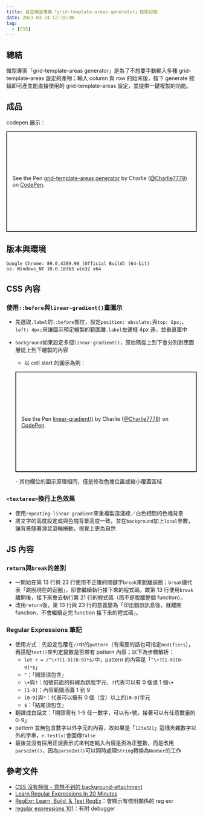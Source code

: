 ```yaml
---
title: 自主練習專案「grid-template-areas generator」技術記錄
date: 2021-03-24 12:18:30
tag:
  - [CSS]
---
```


## 總結

微型專案「grid-template-areas generator」是為了不想要手動輸入多種 grid-template-areas 設定的產物；輸入 column 與 row 的始末後，按下 generate 按鈕即可產生能直接使用的 grid-template-areas 設定，並提供一鍵複製的功能。

## 成品

codepen 展示：

<p class="codepen" data-height="265" data-theme-id="dark" data-default-tab="css,result" data-user="Charlie7779" data-slug-hash="qBqGbpm" style="height: 265px; box-sizing: border-box; display: flex; align-items: center; justify-content: center; border: 2px solid; margin: 1em 0; padding: 1em;" data-pen-title="grid-template-areas generator">
  <span>See the Pen <a href="https://codepen.io/Charlie7779/pen/qBqGbpm">
  grid-template-areas generator</a> by Charlie (<a href="https://codepen.io/Charlie7779">@Charlie7779</a>)
  on <a href="https://codepen.io">CodePen</a>.</span>
</p>
<script async src="https://cpwebassets.codepen.io/assets/embed/ei.js"></script>

## 版本與環境

```
Google Chrome: 89.0.4389.90 (Official Build) (64-bit)
os: Windows_NT 10.0.18363 win32 x64
```

## CSS 內容

### 使用`::before`與`linear-gradient()`畫圖示

- 先選取`.label`的`::before`部位，設定`position: absolute;`與`top: 8px;`、`left: 4px;`來讓圖示預定繪製的範圍離`.label`左邊框 4px 遠，並垂直置中
- `background`如果設定多個`linear-gradient()`，原始碼從上到下會分別對應圖層從上到下繪製的內容

  - 以 cell start 的圖示為例：
  <script src="https://gist.github.com/tzynwang/9b197345e6727409ced24f58820e1a47.js"></script>

    <p class="codepen" data-height="265" data-theme-id="dark" data-default-tab="css,result" data-user="Charlie7779" data-slug-hash="GRrJEJM" style="height: 265px; box-sizing: border-box; display: flex; align-items: center; justify-content: center; border: 2px solid; margin: 1em 0; padding: 1em;" data-pen-title="linear-gradient()">
    <span>See the Pen <a href="https://codepen.io/Charlie7779/pen/GRrJEJM">
    linear-gradient()</a> by Charlie (<a href="https://codepen.io/Charlie7779">@Charlie7779</a>)
    on <a href="https://codepen.io">CodePen</a>.</span>
    </p>
    <script async src="https://cpwebassets.codepen.io/assets/embed/ei.js"></script>
    - 其他欄位的圖示原理相同，僅是修改色塊位置或縮小覆蓋區域

### `<textarea>`換行上色效果

- 使用`repeating-linear-gradient`來重複製造淺綠／白色相間的色塊背景
- 將文字的高度設定成與色塊背景高度一致，並在`background`加上`local`參數，讓背景隨著滑鼠滾輪捲動，視覺上更為自然
    <script src="https://gist.github.com/tzynwang/1badaf6cd76aa8aaef55437f307378e3.js"></script>

## JS 內容

### `return`與`break`的差別

<script src="https://gist.github.com/tzynwang/3e954aaba9dc39d3c9409e58ebdbbd02.js"></script>

- 一開始在第 13 行與 23 行使用不正確的關鍵字`break`來脫離迴圈；`break`儘代表「跳脫現在的迴圈」，卻會繼續執行接下來的程式碼。故第 13 行使用`break`離開後，接下來會去執行第 21 行的程式碼（而不是脫離整個 function）。
- 改用`return`後，第 13 行與 23 行的意義變為「印出錯誤訊息後，就離開 function，不會繼續走完 function 接下來的程式碼」。

### Regular Expressions 筆記

- 使用方式：先設定包覆在`//`中的`pattern`（有需要的話也可指定`modifiers`），再搭配`test()`來判定變數是否帶有 pattern 內容；以下為步驟解析：
  - `let r = /^\+?[1-9][0-9]*$/`中，pattern 的內容是「`^\+?[1-9][0-9]*$`」
  - `^`：「開頭須包含」
  - `\+`與`?`：加號前面的斜線為跳脫字元，`?`代表可以有 0 個或 1 個`\+`
  - `[1-9]`：內容範圍涵蓋 1 到 9
  - `[0-9]`與`*`：代表可以擁有 0 個（含）以上的`[0-9]`字元
  - `$`：「結尾須包含」
- 翻譯成白話文：「開頭需有 1-9 任一數字，可以有`+`號，接著可以有任意數量的 0-9」
- pattern 並無包含數字以外字元的內容，故如果是「`123a321`」這樣夾雜數字以外的字串，`r.test(x)`會回傳`false`
- 最後並沒有採用正規表示式來判定輸入內容是否為正整數，而是改用`parseInt()`，因為`parseInt()`可以同時處理`String`轉換為`Number`的工作

## 參考文件

- [CSS 沒有極限 - 意想不到的 background-attachment](https://wcc723.github.io/css/2013/09/25/background-att/)
- [Learn Regular Expressions In 20 Minutes](https://www.youtube.com/watch?v=rhzKDrUiJVk)
- [RegExr: Learn, Build, & Test RegEx](https://regexr.com/)：會顯示有依附關係的 reg exr
- [regular expressions 101](https://regex101.com/)：有附 debugger
